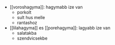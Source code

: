 - [[voroshagyma]]: hagymabb ize van
	- porkolt
	- sult hus melle
	- rantashoz
- [[lilahagyma]] es [[porehagyma]]: lagyabb ize van
	- salatakba
	- szendvicsekbe